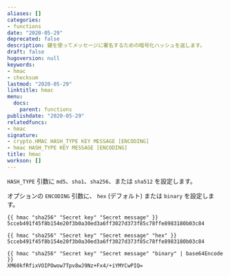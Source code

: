 ```yaml
---
aliases: []
categories:
- functions
date: "2020-05-29"
deprecated: false
description: 鍵を使ってメッセージに署名するための暗号化ハッシュを返します。
draft: false
hugoversion: null
keywords:
- hmac
- checksum
lastmod: "2020-05-29"
linktitle: hmac
menu:
  docs:
    parent: functions
publishdate: "2020-05-29"
relatedfuncs:
- hmac
signature:
- crypto.HMAC HASH_TYPE KEY MESSAGE [ENCODING]
- hmac HASH_TYPE KEY MESSAGE [ENCODING]
title: hmac
workson: []
---
```


`HASH_TYPE` 引数に `md5`、`sha1`、`sha256`、または `sha512` を設定します。

オプションの `ENCODING` 引数に、 `hex` (デフォルト) または `binary` を設定します。

```go-html-template
{{ hmac "sha256" "Secret key" "Secret message" }}
5cceb491f45f8b154e20f3b0a30ed3a6ff3027d373f85c78ffe8983180b03c84

{{ hmac "sha256" "Secret key" "Secret message" "hex" }}
5cceb491f45f8b154e20f3b0a30ed3a6ff3027d373f85c78ffe8983180b03c84

{{ hmac "sha256" "Secret key" "Secret message" "binary" | base64Encode }}
XM60kfRfixVOIPOwow7Tpv8wJ9Nz+Fx4/+iYMYCwPIQ=
```
